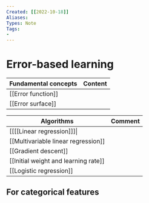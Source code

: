 ```yaml
---
Created: [[2022-10-18]]
Aliases: 
Types: Note
Tags: 
- 
---
```

# Error-based learning
| Fundamental concepts  | Content |
| --------------------- | ------- |
| [[Error function]]    |         |
| [[Error surface]]     |         |

| Algorithms                           | Comment |
| ------------------------------------ | ------- |
|[[[[Linear regression]]]\\||
| [[Multivariable linear regression]]  |         |
| [[Gradient descent]]                 |         |
| [[Initial weight and learning rate]] |         |
| [[Logistic regression]]              |         |

## For categorical features